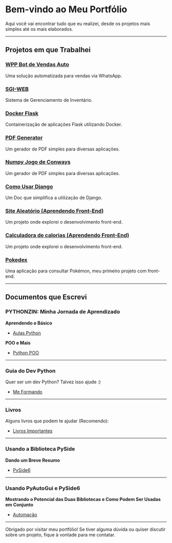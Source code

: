# Bem-vindo ao Meu Portfólio

Aqui você vai encontrar tudo que eu realizei, desde os projetos mais simples até os mais elaborados.

---

## Projetos em que Trabalhei

### [WPP Bot de Vendas Auto](https://github.com/NicollasRezende/botvendaswhats/tree/main)
Uma solução automatizada para vendas via WhatsApp.

### [SGI-WEB](https://github.com/NicollasRezende/SGI-WEB/tree/main)
Sistema de Gerenciamento de Inventário.

### [Docker Flask](https://github.com/NicollasRezende/Docker-Flask/tree/main)
Containerização de aplicações Flask utilizando Docker.

### [PDF Generator](https://github.com/NicollasRezende/PDF-generator/tree/main)
Um gerador de PDF simples para diversas aplicações.

### [Numpy Jogo de Conways](https://github.com/NicollasRezende/numpy-jogo-de-conways/tree/main)
Um gerador de PDF simples para diversas aplicações.

### [Como Usar Django](https://github.com/NicollasRezende/DJANGO-COMO-USAR/tree/main)
Um Doc que simplifica a utilização de Django.

### [Site Aleatório (Aprendendo Front-End)](https://github.com/NicollasRezende/toolshare/tree/main)
Um projeto onde explorei o desenvolvimento front-end.

### [Calculadora de calorias (Aprendendo Front-End)](https://github.com/NicollasRezende/calcular-calorias)
Um projeto onde explorei o desenvolvimento front-end.

### [Pokedex](https://github.com/NicollasRezende/Pokedex/tree/main)
Uma aplicação para consultar Pokémon, meu primeiro projeto com front-end.

---

## Documentos que Escrevi

### PYTHONZIN: Minha Jornada de Aprendizado
**Aprendendo o Básico**
- [Aulas Python](https://github.com/NicollasRezende/aulas_python)

**POO e Mais**
- [Python POO](https://github.com/NicollasRezende/python_poo)

---

### Guia do Dev Python
Quer ser um dev Python? Talvez isso ajude :)
- [Me Formando](https://github.com/NicollasRezende/me_formando)

---

### Livros
Alguns livros que podem te ajudar (Recomendo):
- [Livros Importantes](https://github.com/NicollasRezende/livros_importantes)

---

### Usando a Biblioteca PySide
**Dando um Breve Resumo**
- [PySide6](https://github.com/NicollasRezende/Pyside6)

---

### Usando PyAutoGui e PySide6
**Mostrando o Potencial das Duas Bibliotecas e Como Podem Ser Usadas em Conjunto**
- [Automação](https://github.com/NicollasRezende/automacao)

---

Obrigado por visitar meu portfólio! Se tiver alguma dúvida ou quiser discutir sobre um projeto, fique à vontade para me contatar.
